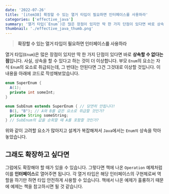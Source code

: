 ```yaml
---
date: '2022-07-26'
title: '[item38] 확장할 수 있는 열거 타입이 필요하면 인터페이스를 사용하라'
categories: ['effective_java']
summary: '열거 타입(`Enum`)은 많은 장점이 있지만 딱 한 가지 단점이 있다면 바로 상속할 수 없다는 점입니다. 사실, 상속을 할 수 있다고 하는 것이 더 이상합니다.'
thumbnail: './effective_java_thumb.png'
---
```


> **확장할 수 있는 열거 타입이 필요하면 인터페이스를 사용하라**

열거 타입(`Enum`)은 많은 장점이 있지만 딱 한 가지 단점이 있다면 바로 **상속할 수 없다는 점**입니다. 사실, 상속을 할 수 있다고 하는 것이 더 이상합니다. 부모 `Enum`의 요소는 자식 `Enum`의 요소로 취급되는데, 그 반대는 안된다면 그건 그것대로 이상할 것입니다. 이 내용을 아래에 코드로 작성해보았습니다.
```java
enum SuperEnum {
  A(1);
  private int someInt;
}

enum SubEnum extends SuperEnum { // 당연히 안됩니다!
  B(1, "B"); // A와 B를 같은 요소로 취급할 것인가?
  private String someString;
} // SubEnum의 값을 순회할 때 A를 포함할 것인가?
```
위와 같이 고려할 요소가 많아지고 설계가 복잡해져서 `Java`에서는 `Enum의` 상속을 막아놓았습니다.

## 그래도 확장하고 싶다면
그럼에도 확장해야 할 때가 있을 수 있습니다. 그렇다면 책에 나온 `Operation` 예제처럼 이를 **인터페이스**로 열어주면 됩니다. 각 열거 타입은 해당 인터페이스의 구현체로써 역할을 하기만 하면 타입 안전하게 사용할 수 있습니다. 책에서 나온 예제가 훌륭하기 때문에 예제는 책을 참고하시면 될 것 같습니다.
